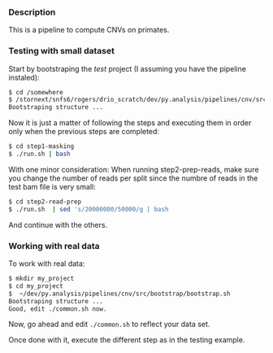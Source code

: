 ### Description

This is a pipeline to compute CNVs on primates.

### Testing with small dataset

Start by bootstraping the *test* project (I assuming you have the pipeline
instaled):

```sh
$ cd /somewhere
$ /stornext/snfs6/rogers/drio_scratch/dev/py.analysis/pipelines/cnv/src/bootstrap/bootstrap.sh test
Bootstraping structure ...
```

Now it is just a matter of following the steps and executing them in order only when
the previous steps are completed:

```sh
$ cd step1-masking
$ ./run.sh | bash
```

With one minor consideration: When running step2-prep-reads, make sure you change the number of
reads per split since the numbre of reads in the test bam file is very small:

```sh
$ cd step2-read-prep
$ ./run.sh  | sed 's/20000000/50000/g | bash
```

And continue with the others.

### Working with real data

To work with real data:

```sh
$ mkdir my_project
$ cd my_project
$  ~/dev/py.analysis/pipelines/cnv/src/bootstrap/bootstrap.sh
Bootstraping structure ...
Good, edit ./common.sh now.
```

Now, go ahead and edit `./common.sh` to reflect your data set.

Once done with it, execute the different step as in the testing example.
